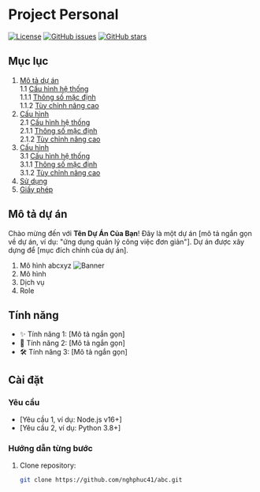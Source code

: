 # Project Personal
[![License](https://img.shields.io/badge/License-MIT-blue.svg)](https://opensource.org/licenses/MIT)
[![GitHub issues](https://img.shields.io/github/issues/nghphuc41/abc)](https://github.com/nghphuc41/abc/issues)
[![GitHub stars](https://img.shields.io/github/stars/nghphuc41/abc)](https://github.com/nghphuc41/abc/stargazers)

## Mục lục

1. [Mô tả dự án](#mô-tả-dự-án)  
   1.1 [Cấu hình hệ thống](#cấu-hình-hệ-thống)  
   1.1.1 [Thông số mặc định](#thông-số-mặc-định)  
   1.1.2 [Tùy chỉnh nâng cao](#tùy-chỉnh-nâng-cao)
2. [Cấu hình](#cấu-hình)  
   2.1 [Cấu hình hệ thống](#cấu-hình-hệ-thống)  
   2.1.1 [Thông số mặc định](#thông-số-mặc-định)  
   2.1.2 [Tùy chỉnh nâng cao](#tùy-chỉnh-nâng-cao)  
3. [Cấu hình](#cấu-hình)  
   3.1 [Cấu hình hệ thống](#cấu-hình-hệ-thống)  
   3.1.1 [Thông số mặc định](#thông-số-mặc-định)  
   3.1.2 [Tùy chỉnh nâng cao](#tùy-chỉnh-nâng-cao)  
4. [Sử dụng](#sử-dụng)  
5. [Giấy phép](#giấy-phép)

## Mô tả dự án

Chào mừng đến với **Tên Dự Án Của Bạn**! Đây là một dự án [mô tả ngắn gọn về dự án, ví dụ: "ứng dụng quản lý công việc đơn giản"]. Dự án được xây dựng để [mục đích chính của dự án].
1. Mô hình
abcxyz
![Banner](https://raw.githubusercontent.com/nghphuc41/abc/main/image/image1.png)
2. Mô hình
4. Dịch vụ
6. Role

## Tính năng

- ✨ Tính năng 1: [Mô tả ngắn gọn]
- 🚀 Tính năng 2: [Mô tả ngắn gọn]
- 🛠️ Tính năng 3: [Mô tả ngắn gọn]

## Cài đặt

### Yêu cầu
- [Yêu cầu 1, ví dụ: Node.js v16+]
- [Yêu cầu 2, ví dụ: Python 3.8+]

### Hướng dẫn từng bước
1. Clone repository:
   ```bash
   git clone https://github.com/nghphuc41/abc.git
